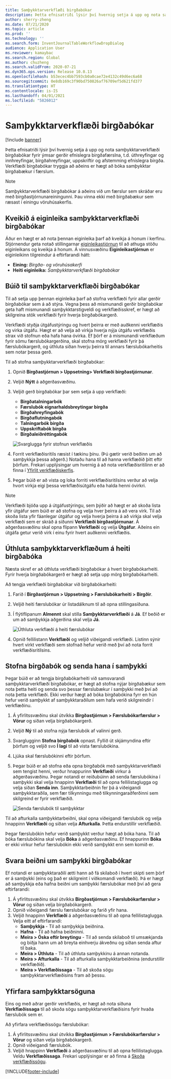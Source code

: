 ```yaml
---
title: Samþykktarverkflæði birgðabókar
description: Þetta efnisatriði lýsir því hvernig setja á upp og nota samþykktarverkflæði birgðabókar fyrir ýmsar gerðir efnislegra birgðafærslna. Verkflæði birgðabókar tryggja að aðeins er hægt að bóka samþykktar birgðabækur í færslum.
author: sherry-zheng
ms.date: 07/21/2020
ms.topic: article
ms.prod: ''
ms.technology: ''
ms.search.form: InventJournalTableWorkflowDropDialog
audience: Application User
ms.reviewer: kamaybac
ms.search.region: Global
ms.author: chuzheng
ms.search.validFrom: 2020-07-21
ms.dyn365.ops.version: Release 10.0.13
ms.openlocfilehash: b53ecec4bb7593cb0a0cae72e4132c49d6ec6a68
ms.sourcegitcommit: 0e8db169c3f90bd750826af76709ef5d621fd377
ms.translationtype: HT
ms.contentlocale: is-IS
ms.lasthandoff: 04/01/2021
ms.locfileid: "5826012"
---
```

# <a name="inventory-journal-approval-workflows"></a>Samþykktarverkflæði birgðabókar

[!include [banner](../includes/banner.md)]

Þetta efnisatriði lýsir því hvernig setja á upp og nota samþykktarverkflæði birgðabókar fyrir ýmsar gerðir efnislegra birgðafærslna, t.d. úthreyfingar og innhreyfingar, birgðahreyfingar, uppskriftir og afstemming efnislegra birgða. Verkflæði birgðabókar tryggja að aðeins er hægt að bóka samþykktar birgðabækur í færslum.

> [!NOTE]
> Samþykktarverkflæði birgðabókar á aðeins við um færslur sem skráðar eru með birgðastjórnunareiningunni. Þau vinna ekki með birgðabækur sem ræsast í einingu vöruhúsakerfis.

## <a name="turn-on-the-inventory-journal-approval-workflows-feature"></a>Kveikið á eiginleika samþykktarverkflæði birgðabókar

Áður en hægt er að nota þennan eiginleika þarf að kveikja á honum í kerfinu. Stjórnendur geta notað stillingarnar [eiginleikastjórnun](../../fin-ops-core/fin-ops/get-started/feature-management/feature-management-overview.md) til að athuga stöðu eiginleikans og kveikja á honum. Á vinnusvæðinu **Eiginleikastjórnun** er eiginleikinn tilgreindur á eftirfarandi hátt:

- **Eining:** *Birgða- og vöruhúsakerfi*
- **Heiti eiginleika:** *Samþykktarverkflæði birgðabókar*

## <a name="create-your-inventory-journal-approval-workflows"></a>Búið til samþykktarverkflæði birgðabókar

Til að setja upp þennan eiginleika þarf að stofna verkflæði fyrir allar gerðir birgðabókar sem á að stýra. Vegna þess að mismunandi gerðir birgðabókar geta haft mismunandi samþykktarstigveldi og verkflæðisskref, er hægt að skilgreina stök verkflæði fyrir hverja birgðabókargerð.

Verkflæði styðja útgáfustýringu og hvert þeirra er með auðkenni verkflæðis og virka útgáfu. Hægt er að velja að virkja hverja nýja útgáfu verkflæðis strax við stofnun eða hafa hana óvirka. Ef þörf er á mismunandi verkflæðum fyrir sömu færslubókargerðina, skal stofna mörg verkflæði fyrir þá færslubókargerð, og úthluta síðan hverju þeirra til annars færslubókarheitis sem notar þessa gerð.

Til að stofna samþykktarverkflæði birgðabókar:

1. Opnið **Birgðastjórnun \> Uppsetning\> Verkflæði birgðastjórnunar**.
1. Veljið **Nýtt** á aðgerðasvæðinu.
1. Veljið gerð birgðabókar þar sem setja á upp verkflæði:
    - **Birgðatalningarbók**
    - **Færslubók eignarhaldsbreytingar birgða**
    - **Birgðahreyfingabók**
    - **Birgðaflutningabók**
    - **Talningarbók birgða**
    - **Uppskriftabók birgða**
    - **Birgðaleiðréttingabók**

    ![Svarglugga fyrir stofnun verkflæðis](media/journal-workflow-create-workflow.png "Svarglugginn „Stofna verkflæði“")

1. Forrit verkflæðisritils ræsist í tækinu þínu. (Þú gætir verið beðinn um að samþykkja þessa aðgerð.) Notaðu hana til að hanna verkflæðið þitt eftir þörfum. Frekari upplýsingar um hvernig á að nota verkflæðisritilinn er að finna í [Yfirlit verkflæðiskerfis](../../fin-ops-core/fin-ops/organization-administration/overview-workflow-system.md).
1. Þegar búið er að vista og loka forriti verkflæðisritilsins verður að velja hvort virkja eigi þessa verkflæðisútgáfu eða halda henni óvirkri.

> [!NOTE]
> Verkflæði bjóða upp á útgáfustýringu, sem þýðir að hægt er að skoða lista yfir útgáfur sem búið er að stofna og velja hver þeirra á að vera virk. Til að skoða lista yfir fáanlegar útgáfur og velja hverja þeirra á að virkja skal velja verkflæði sem er skráð á síðunni **Verkflæði birgðastjórnunar**. Á aðgerðasvæðinu skal opna flipann **Verkflæði** og velja **Útgáfur**. Aðeins ein útgáfa getur verið virk í einu fyrir hvert auðkenni verkflæðis.

## <a name="assign-approval-workflows-to-inventory-journal-names"></a>Úthluta samþykktarverkflæðum á heiti birgðabóka

Næsta skref er að úthluta verkflæði birgðabókar á hvert birgðabókarheiti. Fyrir hverja birgðabókargerð er hægt að setja upp mörg birgðabókarheiti.

Að tengja verkflæði birgðabókar við birgðabókarheiti:

1. Farið í **Birgðastjórnun \> Uppsetning \> Færslubókarheiti \> Birgðir**.
1. Veljið heiti færslubókar úr listadálknum til að opna stillingasíðuna.
1. Í flýtiflipanum **Almennt** skal stilla **Samþykktarverkflæði** á **Já**. Ef beðið er um að samþykkja aðgerðina skal velja **Já**.

    ![Úthluta verkflæði á heiti færslubókar](media/journal-workflow-journal-name.png "Úthluta verkflæði á færslubókarheiti")

1. Opnið fellilistann **Verkflæði** og veljið viðeigandi verkflæði. Listinn sýnir hvert virkt verkflæði sem stofnað hefur verið með því að nota forrit verkflæðisritilsins.

## <a name="create-an-inventory-journal-and-send-it-for-approval"></a>Stofna birgðabók og senda hana í samþykki

Þegar búið er að tengja birgðabókarheiti við samsvarandi samþykktarverkflæði birgðabókar, er hægt að stofna nýjar birgðabækur sem nota þetta heiti og senda svo þessar færslubækur í samþykki með því að nota þetta verkflæði. Ekki verður hægt að bóka birgðabókina fyrr en hún hefur verið samþykkt af samþykktaraðilum sem hafa verið skilgreindir í verkflæðinu.

1. Á yfirlitssvæðinu skal útvíkka **Birgðastjórnun \> Færslubókarfærslur \> Vörur** og síðan velja birgðabókargerð.
1. Veljið **Ný** til að stofna nýja færslubók af valinni gerð.
1. Svarglugginn **Stofna birgðabók** opnast. Fyllið út skjámyndina eftir þörfum og veljið svo **Í lagi** til að vista færslubókina.
1. Ljúka skal færslubókinni eftir þörfum.
1. Þegar búið er að stofna eða opna birgðabók með samþykktarverkflæði sem tengist henni, verður hnappurinn **Verkflæði** virkur á aðgerðasvæðinu. Þegar notandi er reiðubúinn að senda færslubókina í samþykki skal velja hnappinn **Verkflæði** til að opna fellilistaglugga og velja síðan **Senda inn**. Samþykktarbeiðnin fer þá á viðeigandi samþykktaraðila, sem fær tilkynningu með tilkynningaraðferðinni sem skilgreind er fyrir verkflæðið.

    ![Senda færslubók til samþykktar](media/journal-workflow-inventory-journal.png "Að senda færslubók til samþykktar")

Til að afturkalla samþykktarbeiðni, skal opna viðeigandi færslubók og velja hnappinn **Verkflæði** og síðan velja **Afturkalla**. Þetta endurstillir verkflæðið.

Þegar færslubókin hefur verið samþykkt verður hægt að bóka hana. Til að bóka færslubókina skal velja **Bóka** á aðgerðasvæðinu. Ef hnappurinn **Bóka** er ekki virkur hefur færslubókin ekki verið samþykkt enn sem komið er.

## <a name="respond-to-an-inventory-journal-approval-request"></a>Svara beiðni um samþykki birgðabókar

Ef notandi er samþykktaraðili ætti hann að fá skilaboð í hvert skipti sem þörf er á samþykki (eins og það er skilgreint í viðkomandi verkflæði). Þá er hægt að samþykkja eða hafna beiðni um samþykki færslubókar með því að gera eftirfarandi:

1. Á yfirlitssvæðinu skal útvíkka **Birgðastjórnun \> Færslubókarfærslur \> Vörur** og síðan velja birgðabókargerð.
1. Opnið viðeigandi færslu færslubókar og farið yfir hana.
1. Veljið hnappinn **Verkflæði** á aðgerðasvæðinu til að opna fellilistaglugga. Velja eitt af eftirfarandi:
    - **Samþykkja** - Til að samþykkja beiðnina.
    - **Hafna** - Til að hafna beiðninni.
    - **Meira \> Óska eftir breytingu** - Til að senda skilaboð til umsækjanda og biðja hann um að breyta einhverju ákveðnu og síðan senda aftur til baka.
    - **Meira \> Úthluta** - Til að úthluta samþykkinu á annan notanda.
    - **Meira \> Afturkalla** - Til að afturkalla samþykktarbeiðnina (endurstillir verkflæðið).
    - **Meira \> Verkflæðissaga** - Til að skoða sögu samþykktarverkflæðisins fram að þessu.

## <a name="review-the-approval-history"></a>Yfirfara samþykktarsöguna

Eins og með aðrar gerðir verkflæðis, er hægt að nota síðuna **Verkflæðissaga** til að skoða sögu samþykktarverkflæðisins fyrir hvaða færslubók sem er.

Að yfirfara verkflæðissögu færslubókar:

1. Á yfirlitssvæðinu skal útvíkka **Birgðastjórnun \> Færslubókarfærslur \> Vörur** og síðan velja birgðabókargerð.
1. Opnið viðeigandi færslubók.
1. Veljið hnappinn **Verkflæði** á aðgerðasvæðinu til að opna fellilistaglugga. Veldu **Verkflæðissaga**. Frekari upplýsingar er að finna á [Skoða verkflæðissögu](../../fin-ops-core/fin-ops/organization-administration/tasks/view-workflow-history.md).


[!INCLUDE[footer-include](../../includes/footer-banner.md)]